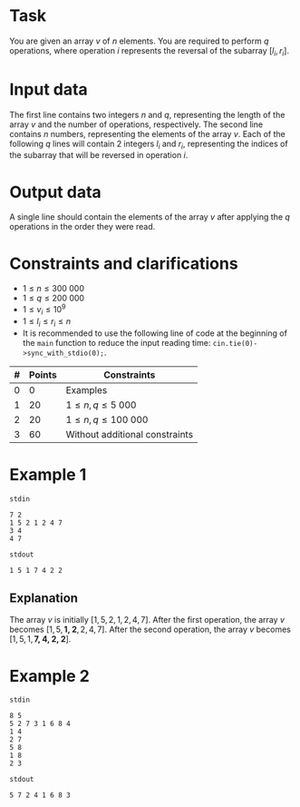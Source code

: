 # Task

You are given an array $v$ of $n$ elements.
You are required to perform $q$ operations, where operation $i$ represents the reversal of the subarray $[l_i, r_i]$.
# Input data

The first line contains two integers $n$ and $q$, representing the length of the array $v$ and the number of operations, respectively.
The second line contains $n$ numbers, representing the elements of the array $v$.
Each of the following $q$ lines will contain 2 integers $l_i$ and $r_i$, representing the indices of the subarray that will be reversed in operation $i$.

# Output data

A single line should contain the elements of the array $v$ after applying the $q$ operations in the order they were read.

# Constraints and clarifications

* $1 \leq n \leq 300\ 000$
* $1 \leq q \leq 200\ 000$
* $1 \leq v_i \leq 10^9$
* $1 \leq l_i \leq r_i \leq n$
* It is recommended to use the following line of code at the beginning of the `main` function to reduce the input reading time: `cin.tie(0)->sync_with_stdio(0);`.

|#|Points|Constraints|
|-|-|-|
|0|0|Examples|
|1|20|$1 \leq n, q \leq 5\ 000$|
|2|20|$1 \leq n, q \leq 100\ 000$|
|3|60|Without additional constraints|

# Example 1

`stdin`
```
7 2
1 5 2 1 2 4 7
3 4
4 7
```

`stdout`
```
1 5 1 7 4 2 2 
```

## Explanation

The array $v$ is initially $[1, 5, 2, 1, 2, 4, 7]$.
After the first operation, the array $v$ becomes $[1, 5, \textbf{1, 2}, 2, 4, 7]$.
After the second operation, the array $v$ becomes $[1, 5, 1, \textbf{7, 4, 2, 2}]$.

# Example 2

`stdin`
```
8 5
5 2 7 3 1 6 8 4
1 4
2 7
5 8 
1 8
2 3
```

`stdout`
```
5 7 2 4 1 6 8 3 
```